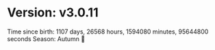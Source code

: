 # Version: v3.0.11
Time since birth: 1107 days, 26568 hours, 1594080 minutes, 95644800 seconds
Season: Autumn 🍁
